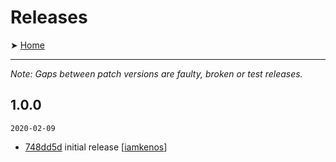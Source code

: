 # Releases

➤ [Home](../README.md)

---

_Note: Gaps between patch versions are faulty, broken or test releases._

## 1.0.0

`2020-02-09`

- [748dd5d](https://github.com/iamkenos/ellie/tree/748dd5d) initial release [[iamkenos](https://github.com/iamkenos)]
